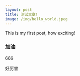 ```yaml
---
layout: post
title: 测试文章!
image: /img/hello_world.jpeg
---
```


This is my first post, how exciting!

### 加油

666

好厉害
